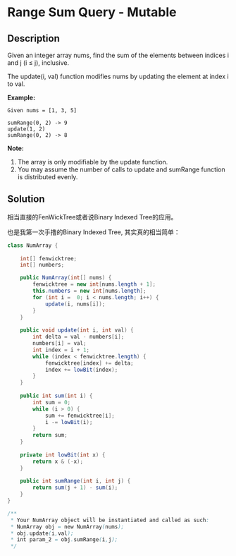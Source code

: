 # Range Sum Query - Mutable

## Description

Given an integer array nums, find the sum of the elements between indices i and j \(i ≤ j\), inclusive.

The update\(i, val\) function modifies nums by updating the element at index i to val.

**Example:**

```text
Given nums = [1, 3, 5]

sumRange(0, 2) -> 9
update(1, 2)
sumRange(0, 2) -> 8
```

**Note:**

1. The array is only modifiable by the update function.
2. You may assume the number of calls to update and sumRange function is distributed evenly.

## Solution

相当直接的FenWickTree或者说Binary Indexed Tree的应用。

也是我第一次手撸的Binary Indexed Tree, 其实真的相当简单：

```java
class NumArray {
    
    int[] fenwicktree;
    int[] numbers;

    public NumArray(int[] nums) {
        fenwicktree = new int[nums.length + 1];
        this.numbers = new int[nums.length];
        for (int i =  0; i < nums.length; i++) {
            update(i, nums[i]);
        }
    }
    
    public void update(int i, int val) {
        int delta = val - numbers[i];
        numbers[i] = val;
        int index = i + 1;
        while (index < fenwicktree.length) {
            fenwicktree[index] += delta;
            index += lowBit(index);
        }
    }
    
    public int sum(int i) {
        int sum = 0;
        while (i > 0) {
            sum += fenwicktree[i];
            i -= lowBit(i);
        }
        return sum;
    }
    
    private int lowBit(int x) {
        return x & (-x);
    }
    
    public int sumRange(int i, int j) {
        return sum(j + 1) - sum(i);
    }
}

/**
 * Your NumArray object will be instantiated and called as such:
 * NumArray obj = new NumArray(nums);
 * obj.update(i,val);
 * int param_2 = obj.sumRange(i,j);
 */
```

